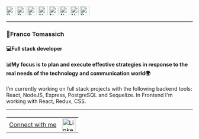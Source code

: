 <div class="tech-icons">
  
 
  <img src="https://www.svgrepo.com/show/354200/postgresql.svg" alt="Postgre Icon" width="25" height="25">
  <img src="https://www.svgrepo.com/show/354259/react.svg" alt="React Icon" width="25" height="25">
  <img src="https://www.svgrepo.com/show/452093/redux.svg" alt="Redux Icon" width="25" height="25">
   <img src="https://www.svgrepo.com/show/452075/node-js.svg" alt="Node Icon" width="25" height="25">
     <img src="https://www.svgrepo.com/show/354333/sequelize.svg" alt="Node Icon" width="25" height="25">
      <img src="https://www.svgrepo.com/show/452185/css-3.svg" alt="Node Icon" width="25" height="25">
       <img src="https://www.svgrepo.com/show/349419/javascript.svg" alt="Node Icon" width="22" height="25">
        <img src="https://www.svgrepo.com/show/331761/sql-database-sql-azure.svg" alt="Postgre Icon" width="25" height="25">
</div>
<hr></hr>
<div>
  <h3>
    📌Franco Tomassich</h3> 
   <h4/> 💻Full stack developer
  </h4>
  <h4> 
    📊My focus is to plan and execute effective strategies in response to the real needs of the technology and communication world🌍
  </h4>
</div>
<div> 
  I’m currently working on full stack projects with the following backend tools: React, NodeJS, Express, PostgreSQL and Sequelize. In Frontend I'm working with React, Redux, CSS.
</div>
<hr></hr>
<table style="width: 100%; margin-top: 20px;">
  <tr>
    <td style="vertical-align: middle;"> <a href="https://www.linkedin.com/in/franco-tomassich-227446271" target="_blank">Connect with me</a></td>
    <td style="vertical-align: middle;">
      <img src="https://www.svgrepo.com/show/448234/linkedin.svg" alt="LinkedIn Icon" width="35" height="35">
    </td>
  </tr>
</table>


